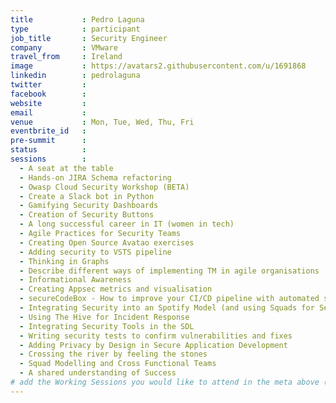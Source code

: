 ```yaml
---
title           : Pedro Laguna
type            : participant
job_title       : Security Engineer 
company         : VMware
travel_from     : Ireland
image           : https://avatars2.githubusercontent.com/u/1691868
linkedin        : pedrolaguna
twitter         :
facebook        :
website         :
email           :
venue           : Mon, Tue, Wed, Thu, Fri
eventbrite_id   :
pre-summit      :
status          : 
sessions        :
  - A seat at the table
  - Hands-on JIRA Schema refactoring
  - Owasp Cloud Security Workshop (BETA)
  - Create a Slack bot in Python
  - Gamifying Security Dashboards
  - Creation of Security Buttons
  - A long successful career in IT (women in tech)
  - Agile Practices for Security Teams
  - Creating Open Source Avatao exercises
  - Adding security to VSTS pipeline
  - Thinking in Graphs
  - Describe different ways of implementing TM in agile organisations
  - Informational Awareness
  - Creating Appsec metrics and visualisation
  - secureCodeBox - How to improve your CI/CD pipeline with automated security tests
  - Integrating Security into an Spotify Model (and using Squads for Security teams)
  - Using The Hive for Incident Response
  - Integrating Security Tools in the SDL
  - Writing security tests to confirm vulnerabilities and fixes
  - Adding Privacy by Design in Secure Application Development
  - Crossing the river by feeling the stones
  - Squad Modelling and Cross Functional Teams
  - A shared understanding of Success
# add the Working Sessions you would like to attend in the meta above (use the session's title) e.g. sessions (one per line): -Security Playbooks Diagrams -Hackathon Daily Sessions
---
```


<!-- put more details about participant here -->
